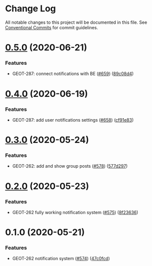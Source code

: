 # Change Log

All notable changes to this project will be documented in this file.
See [Conventional Commits](https://conventionalcommits.org) for commit guidelines.

# [0.5.0](https://github.com/gtms-org/gtms-frontend/compare/@gtms/state-notification@0.4.0...@gtms/state-notification@0.5.0) (2020-06-21)


### Features

* GEOT-287: connect notifications with BE ([#659](https://github.com/gtms-org/gtms-frontend/issues/659)) ([89c08d4](https://github.com/gtms-org/gtms-frontend/commit/89c08d4a495fa6624a779e1efb0717bbed33a5bb))





# [0.4.0](https://github.com/gtms-org/gtms-frontend/compare/@gtms/state-notification@0.3.0...@gtms/state-notification@0.4.0) (2020-06-19)


### Features

* GEOT-287: add user notifications settings ([#658](https://github.com/gtms-org/gtms-frontend/issues/658)) ([cf91e83](https://github.com/gtms-org/gtms-frontend/commit/cf91e832831a926db65dcf6381e49eb2350e763d))





# [0.3.0](https://github.com/gtms-org/gtms-frontend/compare/@gtms/state-notification@0.2.0...@gtms/state-notification@0.3.0) (2020-05-24)


### Features

* GEOT-262: add and show group posts ([#578](https://github.com/gtms-org/gtms-frontend/issues/578)) ([577d297](https://github.com/gtms-org/gtms-frontend/commit/577d29703b3e58e167a7e8ca5c39e0cd84220811))





# [0.2.0](https://github.com/gtms-org/gtms-frontend/compare/@gtms/state-notification@0.1.0...@gtms/state-notification@0.2.0) (2020-05-23)


### Features

* GEOT-262 fully working notification system ([#575](https://github.com/gtms-org/gtms-frontend/issues/575)) ([8f23636](https://github.com/gtms-org/gtms-frontend/commit/8f23636bec59543f1e98612f0aad870e0da27781))





# 0.1.0 (2020-05-21)


### Features

* GEOT-262 notification system ([#574](https://github.com/gtms-org/gtms-frontend/issues/574)) ([47c0fcd](https://github.com/gtms-org/gtms-frontend/commit/47c0fcd55c9a2d72b6498b1fc3171862f7d8c9c4))
